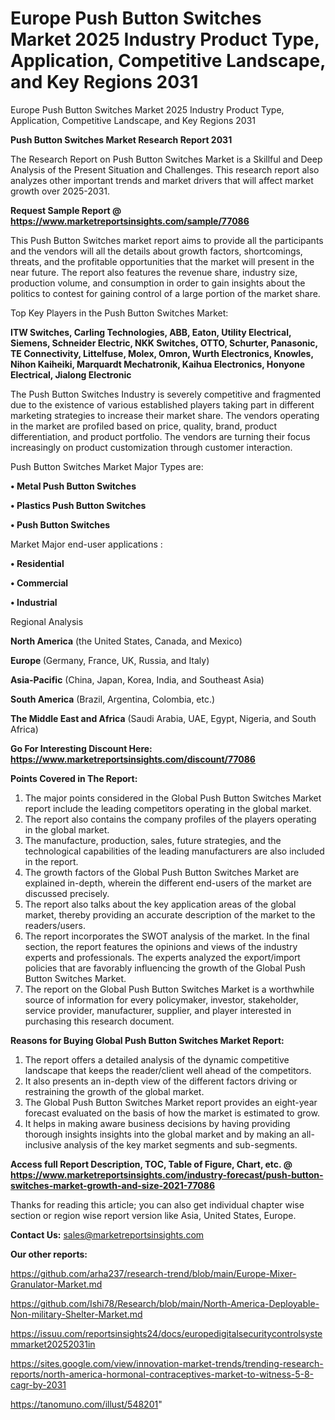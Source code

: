 # Europe Push Button Switches Market 2025 Industry Product Type, Application, Competitive Landscape, and Key Regions 2031
 Europe Push Button Switches Market 2025 Industry Product Type, Application, Competitive Landscape, and Key Regions 2031

<strong>Push Button Switches Market Research Report 2031</strong>

The Research Report on Push Button Switches Market is a Skillful and Deep Analysis of the Present Situation and Challenges. This research report also analyzes other important trends and market drivers that will affect market growth over 2025-2031.

<strong>Request Sample Report @ <a href=https://www.marketreportsinsights.com/sample/77086>https://www.marketreportsinsights.com/sample/77086</a></strong>

This Push Button Switches market report aims to provide all the participants and the vendors will all the details about growth factors, shortcomings, threats, and the profitable opportunities that the market will present in the near future. The report also features the revenue share, industry size, production volume, and consumption in order to gain insights about the politics to contest for gaining control of a large portion of the market share.

Top Key Players in the Push Button Switches Market:

<strong>ITW Switches, Carling Technologies, ABB, Eaton, Utility Electrical, Siemens, Schneider Electric, NKK Switches, OTTO, Schurter, Panasonic, TE Connectivity, Littelfuse, Molex, Omron, Wurth Electronics, Knowles, Nihon Kaiheiki, Marquardt Mechatronik, Kaihua Electronics, Honyone Electrical, Jialong Electronic</strong>

The Push Button Switches Industry is severely competitive and fragmented due to the existence of various established players taking part in different marketing strategies to increase their market share. The vendors operating in the market are profiled based on price, quality, brand, product differentiation, and product portfolio. The vendors are turning their focus increasingly on product customization through customer interaction.

Push Button Switches Market Major Types are:

<strong>• Metal Push Button Switches

• Plastics Push Button Switches

• Push Button Switches</strong>

Market Major end-user applications :

<strong>• Residential

• Commercial

• Industrial</strong>

Regional Analysis

</u><strong><b>North America</b></strong> (the United States, Canada, and Mexico)

<strong><b>Europe </b></strong>(Germany, France, UK, Russia, and Italy)

<strong><b>Asia-Pacific</b></strong> (China, Japan, Korea, India, and Southeast Asia)

<strong><b>South America</b></strong> (Brazil, Argentina, Colombia, etc.)

<strong><b>The Middle East and Africa</b></strong> (Saudi Arabia, UAE, Egypt, Nigeria, and South Africa)

<strong>Go For Interesting Discount Here: <a href=https://www.marketreportsinsights.com/discount/77086>https://www.marketreportsinsights.com/discount/77086</a></strong>

<strong>Points Covered in The Report:</strong>
<ol>
  <li>The major points considered in the Global Push Button Switches Market report include the leading competitors operating in the global market.</li>
  <li>The report also contains the company profiles of the players operating in the global market.</li>
  <li>The manufacture, production, sales, future strategies, and the technological capabilities of the leading manufacturers are also included in the report.</li>
  <li>The growth factors of the Global Push Button Switches Market are explained in-depth, wherein the different end-users of the market are discussed precisely.</li>
  <li>The report also talks about the key application areas of the global market, thereby providing an accurate description of the market to the readers/users.</li>
  <li>The report incorporates the SWOT analysis of the market. In the final section, the report features the opinions and views of the industry experts and professionals. The experts analyzed the export/import policies that are favorably influencing the growth of the Global Push Button Switches Market.</li>
  <li>The report on the Global Push Button Switches Market is a worthwhile source of information for every policymaker, investor, stakeholder, service provider, manufacturer, supplier, and player interested in purchasing this research document.</li>
</ol>
<strong>Reasons for Buying Global Push Button Switches Market Report:</strong>

<ol>
  <li>The report offers a detailed analysis of the dynamic competitive landscape that keeps the reader/client well ahead of the competitors.</li>
  <li>It also presents an in-depth view of the different factors driving or restraining the growth of the global market.</li>
  <li>The Global Push Button Switches Market report provides an eight-year forecast evaluated on the basis of how the market is estimated to grow.</li>
  <li>It helps in making aware business decisions by having providing thorough insights insights into the global market and by making an all-inclusive analysis of the key market segments and sub-segments.</li>
</ol>
<strong>Access full Report Description, TOC, Table of Figure, Chart, etc. @ <a href=https://www.marketreportsinsights.com/industry-forecast/push-button-switches-market-growth-and-size-2021-77086>https://www.marketreportsinsights.com/industry-forecast/push-button-switches-market-growth-and-size-2021-77086</a></strong>


Thanks for reading this article; you can also get individual chapter wise section or region wise report version like Asia, United States, Europe.

<strong>Contact Us:</strong>
sales@marketreportsinsights.com

<strong>Our other reports:</strong>

<a href=https://github.com/arha237/research-trend/blob/main/Europe-Mixer-Granulator-Market.md>https://github.com/arha237/research-trend/blob/main/Europe-Mixer-Granulator-Market.md</a>

<a href=https://github.com/Ishi78/Research/blob/main/North-America-Deployable-Non-military-Shelter-Market.md>https://github.com/Ishi78/Research/blob/main/North-America-Deployable-Non-military-Shelter-Market.md</a>

<a href=https://issuu.com/reportsinsights24/docs/europedigitalsecuritycontrolsystemmarket20252031in>https://issuu.com/reportsinsights24/docs/europedigitalsecuritycontrolsystemmarket20252031in</a>

<a href=https://sites.google.com/view/innovation-market-trends/trending-research-reports/north-america-hormonal-contraceptives-market-to-witness-5-8-cagr-by-2031>https://sites.google.com/view/innovation-market-trends/trending-research-reports/north-america-hormonal-contraceptives-market-to-witness-5-8-cagr-by-2031</a>

<a href=https://tanomuno.com/illust/548201>https://tanomuno.com/illust/548201</a>"
